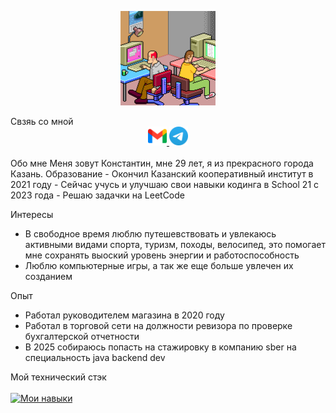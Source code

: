 <p align="center">
  <img src="Gif/SOrD.gif" alt="гифка" width="30%"/>
</p> 
Свзяь со мной
<div style="text-align: center;">
  <a href="mailto:konstantin.ohotnikov29091995@gmail.com">
    <img src="Gif/gamil.png" alt="Gmail" width="30"/>
  </a>
  <a href="https://t.me/konstantin695">
    <img src="Gif/telegramm.png" alt="Telegram" width="30"/>
  </a>
</div>
<br>
Обо мне
Меня зовут Константин, мне 29 лет, я из прекрасного города Казань.
Образование
- Окончил Казанский кооперативный институт в 2021 году
- Сейчас учусь и улучшаю свои навыки кодинга в School 21 с 2023 года
- Решаю задачки на LeetCode<br>

Интересы
- В свободное время люблю путешевствовать и увлекаюсь активными видами спорта, туризм, походы, велосипед, это помогает мне сохранять выоский уровень энергии и работоспособность
- Люблю компьютерные игры, а так же еще больше увлечен их созданием<br>

Опыт
- Работал руководителем магазина в 2020 году
- Работал в торговой сети на должности ревизора по проверке бухгалтерской отчетности
- В 2025 собираюсь попасть на стажировку в компанию sber на специальность java backend dev<br>

Мой технический стэк<br>
<br>
[![Мои навыки](https://skillicons.dev/icons?i=java,spring,linux,idea,postgres,docker,git)](https://skillicons.dev)

